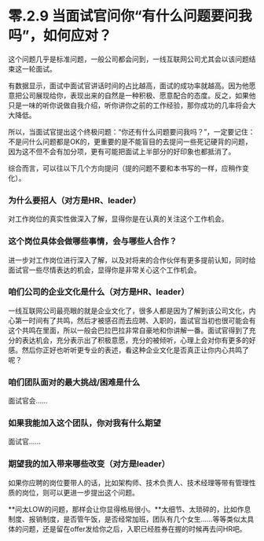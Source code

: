 # 零.2.9 当面试官问你“有什么问题要问我吗”，如何应对？

这个问题几乎是标准问题，一般公司都会问到，一线互联网公司尤其会以该问题结束这一轮面试。

有数据显示，面试中面试官讲话时间的占比越高，面试的成功率就越高。因为他愿意把公司展现给你，表现出来的自然是一种积极、愿意配合的态度。反之，如果他只是一味的听你说做自我介绍，听你讲你之前的工作经验，那你成功的几率将会大大降低。

所以，当面试官提出这个终极问题：“你还有什么问题要问我吗？”，一定要记住：不是问什么问题都是OK的，更重要的是不能盲目的去提问一些死记硬背的问题，因为这不但不会有加分项，更有可能把面试上半部分的好印象也都抵消了。

综合而言，可以往以下几个方向提问（提的问题不要和本书写的一样，应稍作变化）。

### **为什么要招人（对方是HR、leader）**

对工作岗位的真实性做深入了解，显得你是在认真的关注这个工作机会。

### 这个岗位具体会做哪些事情，会与哪些人合作？

进一步对工作岗位进行深入了解，以及对将来的合作伙伴有更多提前认知，同时给面试官一些尽情表达的机会，显得你是非常关心这个工作机会。

### **咱们公司的企业文化是什么（对方是HR、leader）**

一线互联网公司最亮眼的就是企业文化了，很多人都是因为了解到该公司文化，内心第一时间有了共鸣，然后才被感召而去应聘、入职的，面试官当初也很可能会有这个共鸣在里面，所以一般会巴拉巴拉非常自豪地和你讲解一番。面试官得到了充分的表达机会，充分表示出了积极意愿，充分的被倾听，心理上会对你有更多的好感。然后你正好也听听更专业的表述，看这种企业文化是否真正让你内心共鸣了呢？

### 咱们团队面对的最大挑战/困难是什么

面试官会……

### 如果我能加入这个团队，你对我有什么期望

面试官……

### 期望我的加入带来哪些改变（对方是leader）

如果你应聘的岗位要带人的话，比如架构师、技术负责人、技术经理等带有管理性质的岗位，则可以更进一步提出这个问题。

**问太LOW的问题，那样会让你显得格局很小。**太细节、太琐碎的，比如作息制度、报销制度，是否管午饭，是否经常加班，团队有几个女生……等等类似太具体的问题，还是留在offer发给你之后，入职已经胜券在握的时候再去问HR吧。

### 

